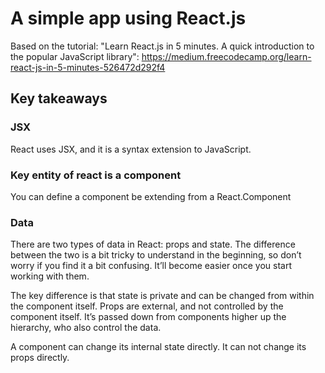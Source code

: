 # A simple app using React.js

Based on the tutorial: "Learn React.js in 5 minutes. A quick introduction to the popular JavaScript library":
https://medium.freecodecamp.org/learn-react-js-in-5-minutes-526472d292f4

## Key takeaways

### JSX

React uses JSX, and it is a syntax extension to JavaScript.

### Key entity of react is a component

You can define a component be extending from a React.Component

### Data

There are two types of data in React: props and state. The difference between the two is a bit tricky to understand in the beginning, so don’t worry if you find it a bit confusing. It’ll become easier once you start working with them.

The key difference is that state is private and can be changed from within the component itself. Props are external, and not controlled by the component itself. It’s passed down from components higher up the hierarchy, who also control the data.

A component can change its internal state directly. It can not change its props directly.
